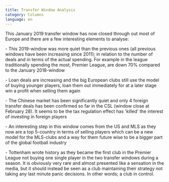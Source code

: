 ```yaml
---
title: Transfer Window Analysis
category: Columns
language: en
---
```

This January 2019 transfer window has now closed through out most of Europe and there are a few interesting elements to analyse:

\- This 2019-window was more quiet than the previous ones (all previous windows have been increasing since 2011); in relation to the number of deals and in terms of the actual spending. For example in the league traditionally spending the most, Premier League, are down 70% compared to the January 2018-window

\- Loan deals are increasing and the big European clubs still use the model of buying younger players, loan them out immediately for at a later stage win a profit when selling them again

\- The Chinese market has been significantly quiet and only 4 foreign transfer deals has been confirmed so far in the CSL (window close at February 28). It seems to be the tax regulation effect has 'killed' the interest of investing in foreign players

\- An interesting step in this window comes from the US and MLS as they now are a top 5-country in terms of selling players which can be a new model for the MLS-clubs and a way for them future wise to be a bigger part of the global football industry

\- Tottenham wrote history as they became the first club in the Premier League not buying one single player in the two transfer windows during a season. It is obviously very rare and almost presented like a sensation in the media, but it should instead be seen as a club maintaining their strategy not taking any last minute panic decisions. In other words; a club in control.
